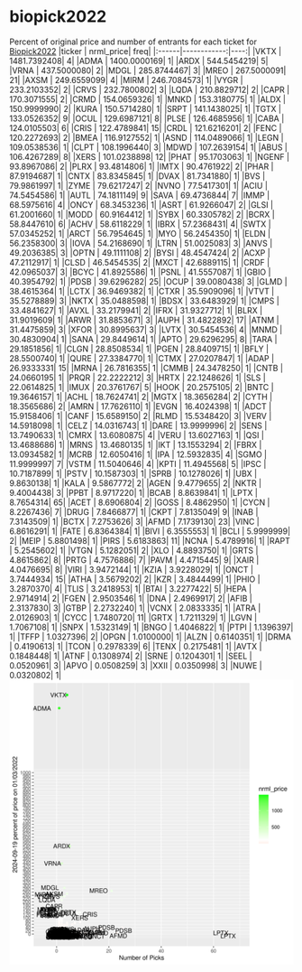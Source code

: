 # biopick2022
Percent of original price and number of entrants for each ticket for [Biopick2022](https://twitter.com/hashtag/Biopick2022)
|ticker |   nrml_price| freq|
|:------|------------:|----:|
|VKTX   | 1481.7392408|    4|
|ADMA   | 1400.0000169|    1|
|ARDX   |  544.5454219|    5|
|VRNA   |  437.5000080|    2|
|MDGL   |  285.8744467|    3|
|MREO   |  267.5000091|   21|
|AXSM   |  249.6559099|    4|
|MIRM   |  246.7084573|    1|
|VYGR   |  233.2103352|    2|
|CRVS   |  232.7800802|    3|
|LQDA   |  210.8829712|    2|
|CAPR   |  170.3071555|    2|
|CRMD   |  154.0659326|    1|
|MNKD   |  153.3180775|    1|
|ALDX   |  150.9999990|    2|
|KURA   |  150.5714280|    1|
|SRPT   |  141.1438025|    1|
|TGTX   |  133.0526352|    9|
|OCUL   |  129.6987121|    8|
|PLSE   |  126.4685956|    1|
|CABA   |  124.0105503|    6|
|CRIS   |  122.4789841|   15|
|CRDL   |  121.6216201|    2|
|FENC   |  120.2272693|    2|
|BMEA   |  116.9127552|    1|
|ASND   |  114.0489066|    1|
|LEGN   |  109.0538536|    1|
|CLPT   |  108.1996440|    3|
|MDWD   |  107.2639154|    1|
|ABUS   |  106.4267289|    8|
|XERS   |  101.0238898|   12|
|PHAT   |   95.1703063|    1|
|NGENF  |   93.8967086|    2|
|PLRX   |   93.4814806|    1|
|IMTX   |   90.4761922|    2|
|PHAR   |   87.9194687|    1|
|CNTX   |   83.8345845|    1|
|DVAX   |   81.7341880|    1|
|BVS    |   79.9861997|    1|
|ZYME   |   79.6217247|    2|
|NVNO   |   77.5417301|    1|
|ACIU   |   74.5454586|    1|
|AUTL   |   74.1811149|    9|
|SAVA   |   69.4736844|    7|
|IMMP   |   68.5975616|    4|
|ONCY   |   68.3453236|    1|
|ASRT   |   61.9266047|    2|
|GLSI   |   61.2001660|    1|
|MODD   |   60.9164412|    1|
|SYBX   |   60.3305782|    2|
|BCRX   |   58.8447610|    6|
|ACHV   |   58.6118229|    1|
|IBRX   |   57.2368431|    4|
|SWTX   |   57.0345252|    1|
|ARCT   |   56.7954645|    1|
|MYO    |   56.2454350|    1|
|ELDN   |   56.2358300|    3|
|IOVA   |   54.2168690|    1|
|LTRN   |   51.0025083|    3|
|ANVS   |   49.2036385|    3|
|OPTN   |   49.1111108|    2|
|BYSI   |   48.4547424|    2|
|ACXP   |   47.2112917|    1|
|CLSD   |   46.5454535|    2|
|MXCT   |   42.6889115|    1|
|CRDF   |   42.0965037|    3|
|BCYC   |   41.8925586|    1|
|PSNL   |   41.5557087|    1|
|GBIO   |   40.3954792|    1|
|PDSB   |   39.6296282|   25|
|OCUP   |   39.0080438|    3|
|GLMD   |   38.4615364|    1|
|LCTX   |   36.9469382|    1|
|CTXR   |   35.5909096|    1|
|VTVT   |   35.5278889|    3|
|NKTX   |   35.0488598|    1|
|BDSX   |   33.6483929|    1|
|CMPS   |   33.4841627|    1|
|AVXL   |   33.2179941|    2|
|IFRX   |   31.9327712|    1|
|BLRX   |   31.9019609|    1|
|ARWR   |   31.8853671|    3|
|AUPH   |   31.4822892|   17|
|ATNM   |   31.4475859|    3|
|XFOR   |   30.8995637|    3|
|LVTX   |   30.5454536|    4|
|MNMD   |   30.4830904|    1|
|SANA   |   29.8449614|    1|
|APTO   |   29.6296295|    8|
|TARA   |   29.1851856|    1|
|CLGN   |   28.8508534|    1|
|PGEN   |   28.8409715|    1|
|BFLY   |   28.5500740|    1|
|QURE   |   27.3384770|    1|
|CTMX   |   27.0207847|    1|
|ADAP   |   26.9333331|   15|
|MRNA   |   26.7816355|    1|
|CMMB   |   24.3478250|    1|
|CNTB   |   24.0660195|    1|
|PRQR   |   22.2222212|    3|
|HRTX   |   22.1248626|    1|
|SLS    |   22.0614825|    1|
|IMUX   |   20.3761767|    5|
|HOOK   |   20.2575105|    2|
|BNTC   |   19.3646157|    1|
|ACHL   |   18.7624741|    2|
|MGTX   |   18.3656284|    2|
|CYTH   |   18.3565686|    2|
|AMRN   |   17.7626110|    1|
|EVGN   |   16.4024398|    1|
|ADCT   |   15.9158406|    1|
|CANF   |   15.6589150|    2|
|RLMD   |   15.5348420|    3|
|VERV   |   14.5918098|    1|
|CELZ   |   14.0316743|    1|
|DARE   |   13.9999996|    2|
|SENS   |   13.7490633|    1|
|CMRX   |   13.6080875|    4|
|VERU   |   13.6027163|    1|
|QSI    |   13.4688686|    1|
|MRNS   |   13.4680135|    1|
|IKT    |   13.1553294|    2|
|FBRX   |   13.0934582|    1|
|MCRB   |   12.6050416|    1|
|IPA    |   12.5932835|    4|
|SGMO   |   11.9999997|    7|
|VSTM   |   11.5040646|    4|
|KPTI   |   11.4945568|    5|
|IPSC   |   10.7187899|    1|
|PSTV   |   10.1587303|    1|
|SPRB   |   10.1278026|    1|
|UBX    |    9.8630138|    1|
|KALA   |    9.5867772|    2|
|AGEN   |    9.4779655|    2|
|NKTR   |    9.4004438|    3|
|PPBT   |    8.9717220|    1|
|BCAB   |    8.8639841|    1|
|LPTX   |    8.7654314|   65|
|ACET   |    8.6906804|    2|
|GOSS   |    8.4862950|    1|
|CYCN   |    8.2267436|    7|
|DRUG   |    7.8466877|    1|
|CKPT   |    7.8135049|    9|
|INAB   |    7.3143509|    1|
|BCTX   |    7.2753626|    3|
|AFMD   |    7.1739130|   23|
|VINC   |    6.8616291|    1|
|FATE   |    6.8364384|    1|
|BIVI   |    6.3555553|    1|
|BCLI   |    5.9999999|    2|
|MEIP   |    5.8801498|    1|
|PIRS   |    5.6183863|   11|
|NCNA   |    5.4789916|    1|
|RAPT   |    5.2545602|    1|
|VTGN   |    5.1282051|    2|
|XLO    |    4.8893750|    1|
|GRTS   |    4.8615862|    8|
|PRTG   |    4.7576886|    7|
|PAVM   |    4.4715445|    9|
|XAIR   |    4.0476695|    8|
|VIRI   |    3.9472144|    1|
|KZIA   |    3.9228029|    1|
|ONCT   |    3.7444934|   15|
|ATHA   |    3.5679202|    2|
|KZR    |    3.4844499|    1|
|PHIO   |    3.2870370|    4|
|TLIS   |    3.2418953|    1|
|BTAI   |    3.2277422|    5|
|HEPA   |    2.9714914|    2|
|FGEN   |    2.9503546|    1|
|DNA    |    2.4969917|    2|
|AFIB   |    2.3137830|    3|
|GTBP   |    2.2732240|    1|
|VCNX   |    2.0833335|    1|
|ATRA   |    2.0126903|    1|
|CYCC   |    1.7480720|   11|
|GRTX   |    1.7211329|    1|
|LGVN   |    1.7067108|    1|
|SNPX   |    1.5323149|    1|
|BNGO   |    1.4046822|    1|
|PTPI   |    1.1396397|    1|
|TFFP   |    1.0327396|    2|
|OPGN   |    1.0100000|    1|
|ALZN   |    0.6140351|    1|
|DRMA   |    0.4190613|    1|
|TCON   |    0.2978339|    6|
|TENX   |    0.2175481|    1|
|AVTX   |    0.1848448|    1|
|ATNF   |    0.1308974|    2|
|SRNE   |    0.1204301|    1|
|SEEL   |    0.0520961|    3|
|APVO   |    0.0508259|    3|
|XXII   |    0.0350998|    3|
|NUWE   |    0.0320802|    1|
![retvspicks](biopicks.png?raw=true)
